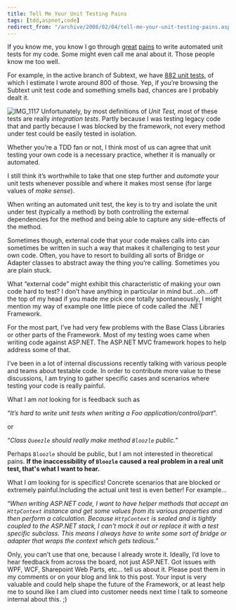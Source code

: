 ```yaml
---
title: Tell Me Your Unit Testing Pains
tags: [tdd,aspnet,code]
redirect_from: "/archive/2008/02/04/tell-me-your-unit-testing-pains.aspx/"
---
```


If you know me, you know I go through
[great](https://haacked.com/archive/2007/06/19/unit-tests-web-code-without-a-web-server-using-httpsimulator.aspx "HttpSimulator") [pains](https://haacked.com/archive/2006/05/30/ATestingMailServerForUnitTestingEmailFunctionality.aspx "A Testing Mail Server")
to write automated unit tests for my code. Some might even call me anal
about it. Those people know me too well.

For example, in the active branch of Subtext, we have [882 unit
tests](http://build.subtextproject.com/ccnet/server/local/project/SubText-1.9/build/log20080120121001Lbuild.1.9.6.322.xml/MbUnitDetailsBuildReport.aspx "Subtext Unit Tests"),
of which I estimate I wrote around 800 of those. Yep, if you’re browsing
the Subtext unit test code and something smells bad, chances are I
probably dealt it.

![IMG\_1117](https://haacked.com/assets/images/haacked_com/WindowsLiveWriter/TellMeYourUnitTestingPains_13FCD/IMG_1117_1.jpg)
Unfortunately, by most definitions of *Unit Test,* most of these tests
are really *integration tests*. Partly because I was testing legacy code
that and partly because I was blocked by the framework, not every method
under test could be easily tested in isolation.

Whether you’re a TDD fan or not, I think most of us can agree that unit
testing your own code is a necessary practice, whether it is manually or
automated.

I still think it’s worthwhile to take that one step further and
*automate* your unit tests whenever possible and where it makes most
sense (for large values of *make sense*).

When writing an automated unit test, the key is to try and isolate the
unit under test (typically a method) by both controlling the external
dependencies for the method and being able to capture any side-effects
of the method.

Sometimes though, external code that your code makes calls into can
sometimes be written in such a way that makes it challenging to test
*your* own code. Often, you have to resort to building all sorts of
Bridge or Adapter classes to abstract away the thing you’re calling.
Sometimes you are plain stuck.

What “external code” might exhibit this characteristic of making your
own code hard to test? I don’t have anything in particular in mind
but...oh...off the top of my head if you made me pick one totally
spontaneously, I might mention my way of example one little piece of
code called the .NET Framework.

For the most part, I’ve had very few problems with the Base Class
Libraries or other parts of the Framework. Most of my testing woes came
when writing code against ASP.NET. The ASP.NET MVC framework hopes to
help address some of that.

I’ve been in a lot of internal discussions recently talking with various
people and teams about testable code. In order to contribute more value
to these discussions, I am trying to gather specific cases and scenarios
where testing your code is really painful.

What I am *not* looking for is feedback such as

“*It’s hard to write unit tests when writing a Foo
application/control/part*”.

or

“*Class `Queezle` should really make method `Bloozle` public.*”

Perhaps `Bloozle` should be public, but I am not interested in
theoretical pains. **If the inaccessibility of `Bloozle` caused a real
problem in a real unit test, that's what I want to hear.**

What I *am* looking for is specifics! Concrete scenarios that are
blocked or extremely painful.Including the actual unit test is even
better! For example...

“*When writing ASP.NET code, I want to have helper methods that accept
an `HttpContext` instance and get some values from its various
properties and then perform a calculation. Because `HttpContext` is
sealed and is tightly coupled to the ASP.NET stack, I can't mock it out
or replace it with a test specific subclass. This means I always have to
write some sort of bridge or adapter that wraps the context which gets
tedious.*”

Only, you can’t use that one, because I already wrote it. Ideally, I’d
love to hear feedback from across the board, not just ASP.NET. Got
issues with WPF, WCF, Sharepoint Web Parts, etc... tell us about it.
Please post them in my comments or on your blog and link to this post.
Your input is very valuable and could help shape the future of the
Framework, or at least help me to sound like I am clued into customer
needs next time I talk to someone internal about this. ;)

